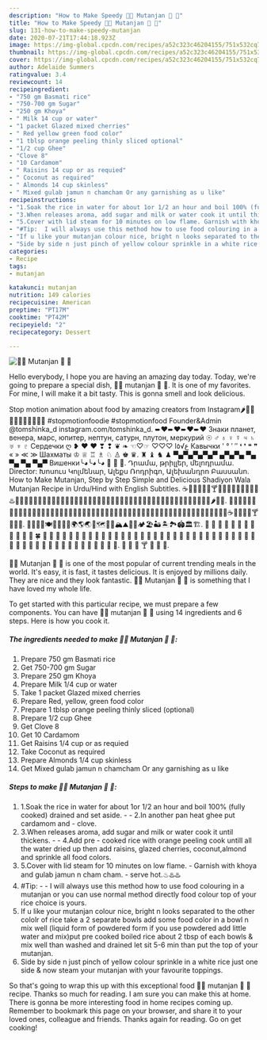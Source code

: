 ```yaml
---
description: "How to Make Speedy 🍝🍒 Mutanjan 🍒 🍝"
title: "How to Make Speedy 🍝🍒 Mutanjan 🍒 🍝"
slug: 131-how-to-make-speedy-mutanjan
date: 2020-07-21T17:44:18.923Z
image: https://img-global.cpcdn.com/recipes/a52c323c46204155/751x532cq70/🍝🍒-mutanjan-🍒-🍝-recipe-main-photo.jpg
thumbnail: https://img-global.cpcdn.com/recipes/a52c323c46204155/751x532cq70/🍝🍒-mutanjan-🍒-🍝-recipe-main-photo.jpg
cover: https://img-global.cpcdn.com/recipes/a52c323c46204155/751x532cq70/🍝🍒-mutanjan-🍒-🍝-recipe-main-photo.jpg
author: Adelaide Summers
ratingvalue: 3.4
reviewcount: 14
recipeingredient:
- "750 gm Basmati rice"
- "750-700 gm Sugar"
- "250 gm Khoya"
- " Milk 14 cup or water"
- "1 packet Glazed mixed cherries"
- " Red yellow green food color"
- "1 tblsp orange peeling thinly sliced optional"
- "1/2 cup Ghee"
- "Clove 8"
- "10 Cardamom"
- " Raisins 14 cup or as requied"
- " Coconut as required"
- " Almonds 14 cup skinless"
- " Mixed gulab jamun n chamcham Or any garnishing as u like"
recipeinstructions:
- "1.Soak the rice in water for about 1or 1/2 an hour and boil 100% (fully cooked) drained and set aside.  2.In another pan heat ghee put cardamom and  clove."
- "3.When releases aroma, add sugar and milk or water cook it until thickens.  4.Add pre - cooked rice with orange peeling cook untill all the water dried up then add raisins, glazed cherries, coconut,almond and sprinkle all food colors."
- "5.Cover with lid steam for 10 minutes on low flame. Garnish with khoya and gulab jamun n cham cham.  serve hot.♨♨️♨️"
- "#Tip:  I will always use this method how to use food colouring in a mutanjan or you can use normal method directly food colour top of your rice choice is yours."
- "If u like your mutanjan colour nice, bright n looks separated to the other cololr of rice take a 2 separate bowls add some food color in a bowl n mix well (liquid form of powdered form if you use powdered add little water and mix)put pre cooked boiled rice about 2 tbsp of each bowls &amp; mix well than washed and drained let sit 5-6 min than put the top of your mutanjan."
- "Side by side n just pinch of yellow colour sprinkle in a white rice just one side &amp; now steam your mutanjan with your favourite toppings."
categories:
- Recipe
tags:
- mutanjan

katakunci: mutanjan 
nutrition: 149 calories
recipecuisine: American
preptime: "PT17M"
cooktime: "PT42M"
recipeyield: "2"
recipecategory: Dessert

---
```



![🍝🍒 Mutanjan 🍒 🍝](https://img-global.cpcdn.com/recipes/a52c323c46204155/751x532cq70/🍝🍒-mutanjan-🍒-🍝-recipe-main-photo.jpg)

Hello everybody, I hope you are having an amazing day today. Today, we're going to prepare a special dish, 🍝🍒 mutanjan 🍒 🍝. It is one of my favorites. For mine, I will make it a bit tasty. This is gonna smell and look delicious.

Stop motion animation about food by amazing creators from Instagram🌶🍒🍎🥕🌽🍤🍔🥗🍫🍝🥘 #stopmotionfoodie #stopmotionfood Founder&amp;Admin @tomshinka_d instagram.com/tomshinka_d. ➨❤➨❤➨❤➨❤ Знаки планет, венера, марс, юпитер, нептун, сатурн, плутон, меркурий ☉ ♂ ♁ ♀ ☿ ♃ ♄ ♅ ♆ ♇ Сердечки ღ ❥ ❤ ♥ ❣ ❢ ❦ ❧ ☜♡☞ ♡♡♡ lﻉ√٥ Кавычки &#39; ° ′ ″ ❛ ❜ ❝ ❞ « » ≪ ≫ Шахматы ♔ ♕ ♖ ♗ ♘ ♙ ♚ ♛. ♜ ♝ ♞ ♟ ▀▄▀▄▀▄▀▄▀ ▄▀▄▀▄ ▀▄ ▀▄ ▀▄ ▀▄▀ Вишенки╰◕╰◕╰◕ 🍒 🍒 🍒. Դրամա, թրիլլեր, մելոդրամա. Director: Խոսուս Կոլմենար, Ալեքս Ռոդրիգո, Ալեխանդրո Բասսանո. How to Make Mutanjan, Step by Step Simple and Delicious Shadiyon Wala Mutanjan Recipe in Urdu/Hind with English Subtitles. ☕️🍵🍶🍼🍺🍻🍸🍹🍷🍴🍕🍔🍟🍗🍖🍝♨️🍛🍤🍱🍣🍥🍙🍘🍚🍜🍲🍢🍡🍳🍞🍩🍮🍦🍨🍧🎂🍰🍪🍫🍬🍭🍯🍎🍏🍊🍋🍒🍇🍉🍓🍑🍈🍌🍐🍍🍠🍆🍅🌽🌶🌭🌮. 🍖🍗🥩🥓🍔🍟🍕🌭🥪🌮🌯🥙🥚🍳🥘🍲🥣🥗🍿🧂🥫🍱🍘🍙🍚🍛🍜🍝🍠🍢🍣🍤🍥🥮🍡🥟🥠🥡🍦🍧🍨🍩🍪🎂🍰🧁🥧🍫🍬🍭🍮🍯🍼🥛☕🍵🍶🍾🍷🍸🍹🍺🍻. 🥂🥃🥤🥢🍽🍴🥄🔪🏺🌍🌎🌏🌐🗺🗾🧭🏔⛰🌋🗻🏕🏖🏜🏝🏞🏟🏛🏗. 🌱 🌴 🌵 🌷 🌸 🌹 🌺 🌻 🌼 🌽 🌾 🌿 🍀 🍁 🍂 🍃 🍄 🍅 🍆 🍇 🍈 🍉 🍊 🍌 🍍 🍎 🍏 🍑 🍒 🍓 🍔 🍕 🍖 🍗 🍘 🍙 🍚 🍛 🍜 🍝 🍞 🍟 🍠 🍡 🍢 🍣 🍤 🍥 🍦 🍧 🍨 🍩 🍪 🍫 🍬 🍭 🍮 🍯 🍰 🍱 🍲 🍳 🍴. 🍵 🍶 🍷 🍸 🍹 🍺 🍻.

🍝🍒 Mutanjan 🍒 🍝 is one of the most popular of current trending meals in the world. It's easy, it is fast, it tastes delicious. It is enjoyed by millions daily. They are nice and they look fantastic. 🍝🍒 Mutanjan 🍒 🍝 is something that I have loved my whole life.


To get started with this particular recipe, we must prepare a few components. You can have 🍝🍒 mutanjan 🍒 🍝 using 14 ingredients and 6 steps. Here is how you cook it.

<!--inarticleads1-->

##### The ingredients needed to make 🍝🍒 Mutanjan 🍒 🍝:

1. Prepare 750 gm Basmati rice
1. Get 750-700 gm Sugar
1. Prepare 250 gm Khoya
1. Prepare  Milk 1/4 cup or water
1. Take 1 packet Glazed mixed cherries
1. Prepare  Red, yellow, green food color
1. Prepare 1 tblsp orange peeling thinly sliced (optional)
1. Prepare 1/2 cup Ghee
1. Get Clove 8
1. Get 10 Cardamom
1. Get  Raisins 1/4 cup or as requied
1. Take  Coconut as required
1. Prepare  Almonds 1/4 cup skinless
1. Get  Mixed gulab jamun n chamcham Or any garnishing as u like




<!--inarticleads2-->

##### Steps to make 🍝🍒 Mutanjan 🍒 🍝:

1. 1.Soak the rice in water for about 1or 1/2 an hour and boil 100% (fully cooked) drained and set aside. -  - 2.In another pan heat ghee put cardamom and  - clove.
1. 3.When releases aroma, add sugar and milk or water cook it until thickens. -  - 4.Add pre - cooked rice with orange peeling cook untill all the water dried up then add raisins, glazed cherries, coconut,almond and sprinkle all food colors.
1. 5.Cover with lid steam for 10 minutes on low flame. - Garnish with khoya and gulab jamun n cham cham. -  serve hot.♨♨️♨️
1. #Tip: -  - I will always use this method how to use food colouring in a mutanjan or you can use normal method directly food colour top of your rice choice is yours.
1. If u like your mutanjan colour nice, bright n looks separated to the other cololr of rice take a 2 separate bowls add some food color in a bowl n mix well (liquid form of powdered form if you use powdered add little water and mix)put pre cooked boiled rice about 2 tbsp of each bowls &amp; mix well than washed and drained let sit 5-6 min than put the top of your mutanjan.
1. Side by side n just pinch of yellow colour sprinkle in a white rice just one side &amp; now steam your mutanjan with your favourite toppings.




So that's going to wrap this up with this exceptional food 🍝🍒 mutanjan 🍒 🍝 recipe. Thanks so much for reading. I am sure you can make this at home. There is gonna be more interesting food in home recipes coming up. Remember to bookmark this page on your browser, and share it to your loved ones, colleague and friends. Thanks again for reading. Go on get cooking!
